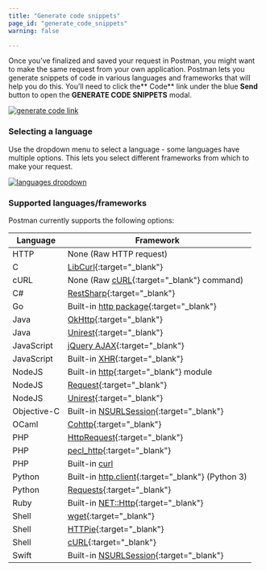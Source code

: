 ```yaml
---
title: "Generate code snippets"
page_id: "generate_code_snippets"
warning: false

---
```


Once you’ve finalized and saved your request in Postman, you might want to make the same request from your own application. Postman lets you generate snippets of code in various languages and frameworks that will help you do this. You’ll need to click the** Code** link under the blue **Send** button to open the **GENERATE CODE SNIPPETS** modal.

[![generate code link](https://s3.amazonaws.com/postman-static-getpostman-com/postman-docs/58525940.png)](https://s3.amazonaws.com/postman-static-getpostman-com/postman-docs/58525940.png)

### Selecting a language

Use the dropdown menu to select a language - some languages have multiple options. This lets you select different frameworks from which to make your request.

[![languages dropdown](https://s3.amazonaws.com/postman-static-getpostman-com/postman-docs/58526064.png)](https://s3.amazonaws.com/postman-static-getpostman-com/postman-docs/58526064.png)

### Supported languages/frameworks

Postman currently supports the following options:

| **Language**  | **Framework** |
| --- | --- |
| HTTP | None (Raw HTTP request) |
| C | [LibCurl](https://curl.haxx.se/libcurl/c/){:target="_blank"} |
| cURL | None (Raw [cURL](https://curl.haxx.se/){:target="_blank"} command) |
| C# | [RestSharp](http://restsharp.org/){:target="_blank"} |
| Go | Built-in [http package](https://golang.org/pkg/net/http/){:target="_blank"} |
| Java | [OkHttp](https://github.com/square/okhttp){:target="_blank"} |
| Java | [Unirest](http://unirest.io/java.html){:target="_blank"} |
| JavaScript | [jQuery AJAX](http://api.jquery.com/jquery.ajax/){:target="_blank"} |
| JavaScript | Built-in [XHR](https://developer.mozilla.org/en-US/docs/Web/API/XMLHttpRequest){:target="_blank"} |
| NodeJS | Built-in [http](https://nodejs.org/api/http.html){:target="_blank"} module |
| NodeJS | [Request](https://github.com/request/request){:target="_blank"} |
| NodeJS | [Unirest](http://unirest.io/nodejs.html){:target="_blank"} |
| Objective-C | Built-in [NSURLSession](https://developer.apple.com/library/ios/documentation/Foundation/Reference/NSURLSession_class/){:target="_blank"} |
| OCaml | [Cohttp](https://github.com/mirage/ocaml-cohttp){:target="_blank"} |
| PHP | [HttpRequest](http://php.net/manual/it/httprequest.send.php){:target="_blank"} |
| PHP | [pecl_http](https://mdref.m6w6.name/http){:target="_blank"} |
| PHP | Built-in [curl](http://php.net/manual/en/ref.curl.php) |
| Python | Built-in [http.client](https://docs.python.org/3/library/http.client.html){:target="_blank"} (Python 3) |
| Python | [Requests](http://docs.python-requests.org/en/master/){:target="_blank"} |
| Ruby | Built-in [NET::Http](http://docs.ruby-lang.org/en/2.0.0/Net/HTTP.html){:target="_blank"} |
| Shell | [wget](https://www.gnu.org/software/wget/){:target="_blank"} |
| Shell | [HTTPie](https://github.com/jkbrzt/httpie){:target="_blank"} |
| Shell | [cURL](https://curl.haxx.se/){:target="_blank"} |
| Swift | Built-in [NSURLSession](https://developer.apple.com/library/ios/documentation/Foundation/Reference/NSURLSession_class/){:target="_blank"} |
